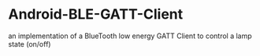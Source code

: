 # Android-BLE-GATT-Client
an implementation of a BlueTooth low energy GATT Client to control a lamp state (on/off)
